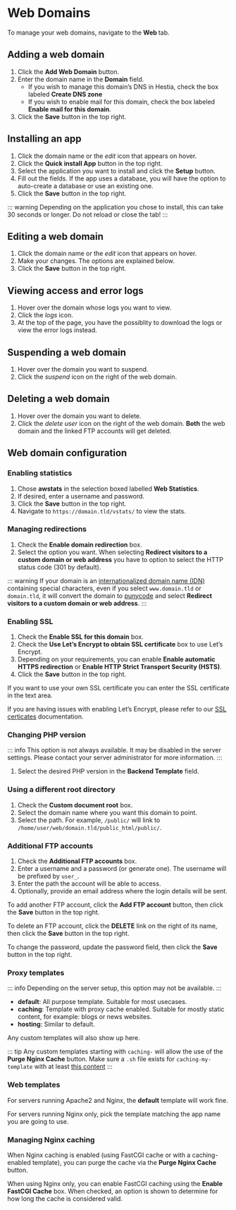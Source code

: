 # Web Domains

To manage your web domains, navigate to the **Web <i class="fas fa-fw fa-globe-americas"></i>** tab.

## Adding a web domain

1. Click the **<i class="fas fa-fw fa-plus-circle"></i> Add Web Domain** button.
2. Enter the domain name in the **Domain** field.
   - If you wish to manage this domain’s DNS in Hestia, check the box labeled **Create DNS zone**
   - If you wish to enable mail for this domain, check the box labeled **Enable mail for this domain**.
3. Click the **<i class="fas fa-fw fa-save"></i> Save** button in the top right.

## Installing an app

1. Click the domain name or the <i class="fas fa-fw fa-pencil-alt"><span class="visually-hidden">edit</span></i> icon that appears on hover.
2. Click the **<i class="fas fa-fw fa-magic"></i> Quick install App** button in the top right.
3. Select the application you want to install and click the **Setup** button.
4. Fill out the fields. If the app uses a database, you will have the option to auto-create a database or use an existing one.
5. Click the **<i class="fas fa-fw fa-save"></i> Save** button in the top right.

::: warning
Depending on the application you chose to install, this can take 30 seconds or longer. Do not reload or close the tab!
:::

## Editing a web domain

1. Click the domain name or the <i class="fas fa-fw fa-pencil-alt"><span class="visually-hidden">edit</span></i> icon that appears on hover.
2. Make your changes. The options are explained below.
3. Click the **<i class="fas fa-fw fa-save"></i> Save** button in the top right.

## Viewing access and error logs

1. Hover over the domain whose logs you want to view.
2. Click the <i class="fas fa-fw fa-binoculars"><span class="visually-hidden">logs</span></i> icon.
3. At the top of the page, you have the possiblity to download the logs or view the error logs instead.

## Suspending a web domain

1. Hover over the domain you want to suspend.
2. Click the <i class="fas fa-fw fa-pause"><span class="visually-hidden">suspend</span></i> icon on the right of the web domain.

## Deleting a web domain

1. Hover over the domain you want to delete.
2. Click the <i class="fas fa-fw fa-trash"><span class="visually-hidden">delete user</span></i> icon on the right of the web domain. **Both** the web domain and the linked FTP accounts will get deleted.

## Web domain configuration

### Enabling statistics

1. Chose **awstats** in the selection boxed labelled **Web Statistics**.
2. If desired, enter a username and password.
3. Click the **<i class="fas fa-fw fa-save"></i> Save** button in the top right.
4. Navigate to `https://domain.tld/vstats/` to view the stats.

### Managing redirections

1. Check the **Enable domain redirection** box.
2. Select the option you want. When selecting **Redirect visitors to a custom domain or web address** you have to option to select the HTTP status code (301 by default).

::: warning
If your domain is an [internationalized domain name (IDN)](https://en.wikipedia.org/wiki/Internationalized_domain_name) containing special characters, even if you select `www.domain.tld` or `domain.tld`, it will convert the domain to [punycode](https://en.wikipedia.org/wiki/Punycode) and select **Redirect visitors to a custom domain or web address**.
:::

### Enabling SSL

1. Check the **Enable SSL for this domain** box.
2. Check the **Use Let’s Encrypt to obtain SSL certificate** box to use Let’s Encrypt.
3. Depending on your requirements, you can enable **Enable automatic HTTPS redirection** or **Enable HTTP Strict Transport Security (HSTS)**.
4. Click the **<i class="fas fa-fw fa-save"></i> Save** button in the top right.

If you want to use your own SSL certificate you can enter the SSL certificate in the text area.

If you are having issues with enabling Let’s Encrypt, please refer to our [SSL certicates](../server-administration/ssl-certificates.md) documentation.

### Changing PHP version

::: info
This option is not always available. It may be disabled in the server settings. Please contact your server administrator for more information.
:::

1. Select the desired PHP version in the **Backend Template** field.

### Using a different root directory

1. Check the **Custom document root** box.
2. Select the domain name where you want this domain to point.
3. Select the path. For example, `/public/` will link to `/home/user/web/domain.tld/public_html/public/`.

### Additional FTP accounts

1. Check the **Additional FTP accounts** box.
2. Enter a username and a password (or generate one). The username will be prefixed by `user_`.
3. Enter the path the account will be able to access.
4. Optionally, provide an email address where the login details will be sent.

To add another FTP account, click the **Add FTP account** button, then click the **<i class="fas fa-fw fa-save"></i> Save** button in the top right.

To delete an FTP account, click the **DELETE** link on the right of its name, then click the **<i class="fas fa-fw fa-save"></i> Save** button in the top right.

To change the password, update the password field, then click the **<i class="fas fa-fw fa-save"></i> Save** button in the top right.

### Proxy templates

::: info
Depending on the server setup, this option may not be available.
:::

- **default**: All purpose template. Suitable for most usecases.
- **caching**: Template with proxy cache enabled. Suitable for mostly static content, for example: blogs or news websites.
- **hosting**: Similar to default.

Any custom templates will also show up here.

::: tip
Any custom templates starting with `caching-` will allow the use of the **<i class="fas fa-fw fa-trash"></i> Purge Nginx Cache** button. Make sure a `.sh` file exists for `caching-my-template` with at least [this content](https://github.com/hestiacp/hestiacp/blob/main/install/deb/templates/web/nginx/caching.sh)
:::

### Web templates

For servers running Apache2 and Nginx, the **default** template will work fine.

For servers running Nginx only, pick the template matching the app name you are going to use.

### Managing Nginx caching

When Nginx caching is enabled (using FastCGI cache or with a caching-enabled template), you can purge the cache via the **<i class="fas fa-fw fa-trash"></i> Purge Nginx Cache** button.

When using Nginx only, you can enable FastCGI caching using the **Enable FastCGI Cache** box. When checked, an option is shown to determine for how long the cache is considered valid.
